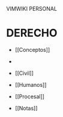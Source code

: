  VIMWIKI  PERSONAL



#  DERECHO


* [[Conceptos]]
*
* [[Civil]]
* [[Humanos]]
* [[Procesal]]


* [[Notas]]
